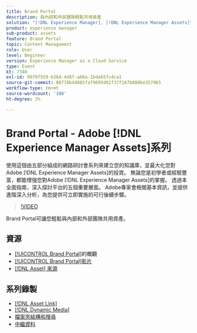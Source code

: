 ```yaml
---
title: Brand Portal
description: 與內部和外部團隊輕鬆共用資產
solution: "[!DNL Experience Manager], [!DNL Experience Manager Assets]"
product: experience manager
sub-product: assets
feature: Brand Portal
topic: Content Management
role: User
level: Beginner
version: Experience Manager as a Cloud Service
type: Event
kt: 7340
exl-id: 9070f559-b364-4d8f-a60a-1bda65fc4ca1
source-git-commit: 88778b44085fa79695d92f37f167b000be357965
workflow-type: tm+mt
source-wordcount: '108'
ht-degree: 3%

---
```


# Brand Portal - Adobe [!DNL Experience Manager Assets]系列

使用這個由五部分組成的網路研討會系列來建立您的知識庫，並最大化您對Adobe [!DNL Experience Manager Assets]的投資。 無論您是初學者或經驗豐富，都能增強您對Adobe [!DNL Experience Manager Assets]的掌握。 透過本全面指南，深入探討平台的五個重要層面。 Adobe專家會檢閱基本資訊，並提供進階深入分析，為您提供可立即實施的可行後續步驟。

>[!VIDEO](https://video.tv.adobe.com/v/332133/?quality=12&learn=on&hidetitle=true)

Brand Portal可讓您輕鬆與內部和外部團隊共用資產。

## 資源

* [ [!UICONTROL Brand Portal]](https://experienceleague.adobe.com/zh-hant/docs/experience-manager-brand-portal/using/introduction/brand-portal)的概觀
* [[!UICONTROL Brand Portal]影片](https://experienceleague.adobe.com/zh-hant/docs/experience-manager-learn/assets/sharing/brand-portal/brand-portal)
* [[!DNL Asset] 來源](https://experienceleague.adobe.com/zh-hant/docs/experience-manager-brand-portal/using/asset-sourcing-in-brand-portal/brand-portal-asset-sourcing)

## 系列錄製

* [[!DNL Asset Link]](asset-link.md)
* [[!DNL Dynamic Media]](dynamic-media.md)
* [檔案夾結構和搜尋](folder-structure-search.md)
* [中繼資料](metadata.md)
